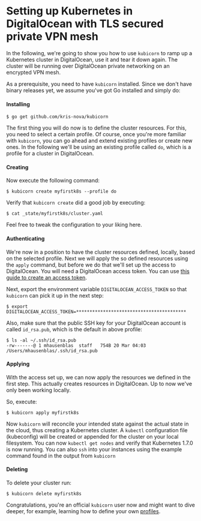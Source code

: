 # Setting up Kubernetes in DigitalOcean with TLS secured private VPN mesh

In the following, we're going to show you how to use `kubicorn` to ramp up a Kubernetes cluster in DigitalOcean, use it and tear it down again.
The cluster will be running over DigitalOcean private networking on an encrypted VPN mesh.

As a prerequisite, you need to have `kubicorn` installed. Since we don't have binary releases yet, we assume you've got Go installed and simply do:

#### Installing

```
$ go get github.com/kris-nova/kubicorn
```

The first thing you will do now is to define the cluster resources.
For this, you need to select a certain profile. Of course, once you're more familiar with `kubicorn`, you can go ahead and extend existing profiles or create new ones.
In the following we'll be using an existing profile called `do`, which is a profile for a cluster in DigitalOcean.

#### Creating

Now execute the following command:

```
$ kubicorn create myfirstk8s --profile do
```

Verify that `kubicorn create` did a good job by executing:

```
$ cat _state/myfirstk8s/cluster.yaml
```

Feel free to tweak the configuration to your liking here.

#### Authenticating

We're now in a position to have the cluster resources defined, locally, based on the selected profile.
Next we will apply the so defined resources using the `apply` command, but before we do that we'll set up the access to DigitalOcean.
You will need a DigitalOcean access token. 
You can use [this guide to create an access token](https://www.digitalocean.com/community/tutorials/how-to-use-the-digitalocean-api-v2#how-to-generate-a-personal-access-token).

Next, export the environment variable `DIGITALOCEAN_ACCESS_TOKEN` so that `kubicorn` can pick it up in the next step:

```
$ export DIGITALOCEAN_ACCESS_TOKEN=*****************************************
```

Also, make sure that the public SSH key for your DigitalOcean account is called `id_rsa.pub`, which is the default in above profile:

```
$ ls -al ~/.ssh/id_rsa.pub
-rw-------@ 1 mhausenblas  staff   754B 20 Mar 04:03 /Users/mhausenblas/.ssh/id_rsa.pub
```

#### Applying

With the access set up, we can now apply the resources we defined in the first step. 
This actually creates resources in DigitalOcean. Up to now we've only been working locally.

So, execute:

```
$ kubicorn apply myfirstk8s
```

Now `kubicorn` will reconcile your intended state against the actual state in the cloud, thus creating a Kubernetes cluster.
A `kubectl` configuration file (kubeconfig) will be created or appended for the cluster on your local filesystem.
You can now `kubectl get nodes` and verify that Kubernetes 1.7.0 is now running.
You can also `ssh` into your instances using the example command found in the output from `kubicorn`

#### Deleting

To delete your cluster run:

```
$ kubicorn delete myfirstk8s
```

Congratulations, you're an official `kubicorn` user now and might want to dive deeper,
for example, learning how to define your own [profiles](https://github.com/kris-nova/kubicorn/tree/master/profiles).
